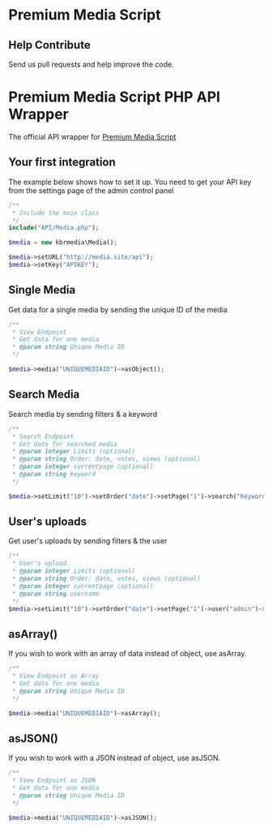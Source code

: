 Premium Media Script
========================

## Help Contribute
Send us pull requests and help improve the code.

# Premium Media Script PHP API Wrapper

The official API wrapper for [Premium Media Script](https://gempixel.com/demo/media)

## Your first integration
The example below shows how to set it up. You need to get your API key from the settings page of the admin control panel

```php
/**
 * Include the main class
 */
include("API/Media.php");

$media = new kbrmedia\Media();

$media->setURL("http://media.site/api");
$media->setKey("APIKEY");
```
## Single Media
Get data for a single media by sending the unique ID of the media

```php
/**
 * View Endpoint
 * Get data for one media
 * @param string Unique Media ID
 */

$media->media("UNIQUEMEDIAID")->asObject();
```
## Search Media
Search media by sending filters & a keyword

```php
/**
 * Search Endpoint
 * Get data for searched media
 * @param integer Limits (optional)
 * @param string Order: date, votes, views (optional)
 * @param integer currentpage (optional)
 * @param string keyword
 */

$media->setLimit("10")->setOrder("date")->setPage("1")->search("Keyword")->asObject();
```

## User's uploads
Get user's uploads by sending filters & the user 

```php
/**
 * User's upload
 * @param integer Limits (optional)
 * @param string Order: date, votes, views (optional)
 * @param integer currentpage (optional)
 * @param string username
 */
$media->setLimit("10")->setOrder("date")->setPage("1")->user("admin")->asObject();
```

## asArray()
If you wish to work with an array of data instead of object, use asArray.

```php
/**
 * View Endpoint as Array
 * Get data for one media
 * @param string Unique Media ID
 */

$media->media("UNIQUEMEDIAID")->asArray();
```


## asJSON()
If you wish to work with a JSON instead of object, use asJSON.

```php
/**
 * View Endpoint as JSON
 * Get data for one media
 * @param string Unique Media ID
 */

$media->media("UNIQUEMEDIAID")->asJSON();
```
